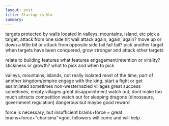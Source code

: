 ```yaml
---
layout: post
title: Startup is War
summary:
---
```


targets
protected by walls
located in valleys, mountains, island, etc
pick a target, attack from one side
hit wall
attack again, again, again?
move up or down a little bit
or attack from opposite side
fail fail fail?
pick another target
when targets have been conquered, grow stronger and attack other targets

relate to building features
what features
engagement/retention or virality?
stickiness or growth?
what to pick and when to pick

valleys, mountains, islands, not really isolated
most of the time, part of another kingdom/empire
engage with the king, start a fight or get assimilated
sometimes non-westernazied villages
great success
sometimes, empty villages
great disappointment
watch out, dont make too much
attracts competition
watch out for sleeping dragons (dinossaurs, government regulation)
dangerous but maybe good reward

force is necessary, but insufficient
brains+force = great
brains+force+"charisma"=god, followers will come and will help

